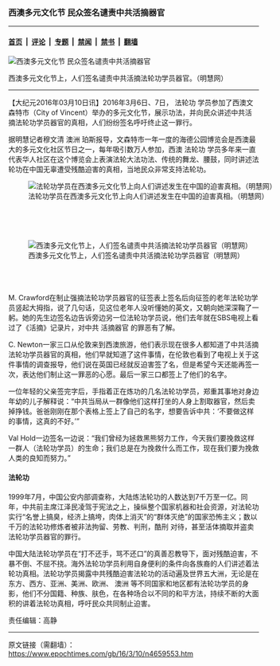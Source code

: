 ### 西澳多元文化节 民众签名谴责中共活摘器官

---

#### [首页](../../../..?n4659553) &nbsp;|&nbsp; [评论](../../../../../epoch-comment?n4659553) &nbsp;|&nbsp; [专题](../../../../../epoch-special?n4659553) &nbsp;|&nbsp; [禁闻](../../../../../epoch-news?n4659553) &nbsp;|&nbsp; [禁书](../../../../../books?n4659553) &nbsp;|&nbsp; [翻墙](https://github.com/gfw-breaker/nogfw/blob/master/README.md?n4659553)


<div><img alt="西澳多元文化节 民众签名谴责中共活摘器官" class="attachment-djy_600_400 size-djy_600_400 wp-post-image" src="https://i.epochtimes.com/assets/uploads/2016/03/1603101142022382-600x400.jpg"/>
<div class="caption">
 <p>
  西澳多元文化节上，人们签名谴责中共活摘法轮功学员器官。（明慧网）
 </p>
</div></div><hr/><div class="post_content" id="artbody" itemprop="articleBody">
 <!-- article content begin -->
 <p>
  【大纪元2016年03月10日讯】2016年3月6日、7日，
  <ok href="https://www.epochtimes.com/gb/tag/%E6%B3%95%E8%BD%AE%E5%8A%9F.html">
   法轮功
  </ok>
  学员参加了西澳文森特市（City of Vincent）举办的多元文化节，展示功法，并向民众讲述中共活摘法轮功学员器官的真相，人们纷纷签名呼吁终止这一罪行。
 </p>
 <p>
  据明慧记者穆文清
  <ok href="https://www.epochtimes.com/gb/tag/%E6%BE%B3%E6%B4%B2.html">
   澳洲
  </ok>
  珀斯报导，文森特市一年一度的海德公园博览会是西澳最大的多元文化社区节日之一，每年吸引数万人参加，西澳
  <ok href="https://www.epochtimes.com/gb/tag/%E6%B3%95%E8%BD%AE%E5%8A%9F.html">
   法轮功
  </ok>
  学员多年来一直代表华人社区在这个博览会上表演法轮大法功法、传统的舞龙、腰鼓，同时讲述法轮功在中国无辜遭受残酷迫害的真相，当地民众非常支持法轮功。
  <br/>
  <figure aria-describedby="caption-attachment-7407219" class="wp-caption aligncenter" id="attachment_7407219" style="width: 600px">
   <ok href=" https://i.epochtimes.com/assets/uploads/2016/03/1603101141522382-600x516.jpg" rel="noreferrer noopener" target="_blank">
    <img alt="法轮功学员在西澳多元文化节上向人们讲述发生在中国的迫害真相。（明慧网）" class="size-large wp-image-7407219" src="https://i.epochtimes.com/assets/uploads/2016/03/1603101141522382-600x516.jpg" title="法轮功学员在西澳多元文化节上向人们讲述发生在中国的迫害真相。（明慧网）"/>
   </ok>
   <br/><figcaption class="wp-caption-text" id="caption-attachment-7407219">
    法轮功学员在西澳多元文化节上向人们讲述发生在中国的迫害真相。（明慧网）
   </figcaption><br/>
  </figure><br/>
  <br/>
  <figure aria-describedby="caption-attachment-7407192" class="wp-caption aligncenter" id="attachment_7407192" style="width: 500px">
   <ok href=" https://i.epochtimes.com/assets/uploads/2016/03/1603101004571813.jpg" rel="noreferrer noopener" target="_blank">
    <img alt="西澳多元文化节上，人们签名谴责中共活摘法轮功学员器官（明慧网）" class="size-large wp-image-7407192" src="https://i.epochtimes.com/assets/uploads/2016/03/1603101004571813.jpg" title="西澳多元文化节上，人们签名谴责中共活摘法轮功学员器官（明慧网）"/>
   </ok>
   <br/><figcaption class="wp-caption-text" id="caption-attachment-7407192">
    西澳多元文化节上，人们签名谴责中共活摘法轮功学员器官（明慧网）
   </figcaption><br/>
  </figure><br/>
  <br/>
  M. Crawford在制止强摘法轮功学员器官的征签表上签名后向征签的老年法轮功学员竖起大拇指，说了几句话，见这位老年人没听懂她的英文，又朝向她深深鞠了一躬。她的先生边签名边告诉旁边另一位法轮功学员说，他们去年就在SBS电视上看过了《活摘》记录片，对中共
  <ok href="https://www.epochtimes.com/gb/tag/%E6%B4%BB%E6%91%98%E5%99%A8%E5%AE%98.html">
   活摘器官
  </ok>
  的罪恶有了解。
 </p>
 <p>
  C. Newton一家三口从伦敦来到西澳旅游，他们表示现在很多人都知道了中共活摘法轮功学员器官的真相，他们早就知道了这件事情，在伦敦也看到了电视上关于这件事情的调查报导，他们说在英国已经就反迫害签了名，但是希望今天还能再签一次，表达他们制止这一罪恶的心愿。最后一家三口都签上了他们的名字。
 </p>
 <p>
  一位年轻的父亲签完字后，手指着正在炼功的几名法轮功学员，郑重其事地对身边年幼的儿子解释说：“中共当局从一群像他们这样打坐的人身上割取器官，然后卖掉挣钱。爸爸刚刚在那个表格上签上了自己的名字，想要告诉中共：‘不要做这样的事情，这真的不好。’”
 </p>
 <p>
  Val Hold一边签名一边说：“我们曾经为拯救黑熊努力工作，今天我们要挽救这样一群人（法轮功学员）的生命；我们总是在为挽救什么而工作，现在我们要为挽救人类的良知而努力。”
 </p>
 <p>
  <h4>
   法轮功
  </h4>
  <p>
   1999年7月，中国公安内部调查称，大陆炼法轮功的人数达到7千万至一亿。同年，中共前主席江泽民凌驾于宪法之上，操纵整个国家机器和社会资源，对法轮功实行“名誉上搞臭，经济上搞垮，肉体上消灭”的“群体灭绝”的国家恐怖主义；数以千万的法轮功修炼者被非法拘留、劳教、判刑，酷刑 对待，甚至活体摘取并盗卖法轮功学员器官的罪行。
  </p>
  <p>
   中国大陆法轮功学员在“打不还手，骂不还口”的真善忍教导下，面对残酷迫害，不暴不倒、不屈不挠。海外法轮功学员利用自身便利的条件向各族裔的人们讲述着法轮功真相。法轮功学员揭露中共残酷迫害法轮功的活动遍及世界五大洲，无论是在东方、西方、亚洲、美洲、欧洲、
   <ok href="https://www.epochtimes.com/gb/tag/%E6%BE%B3%E6%B4%B2.html">
    澳洲
   </ok>
   等不同国家和地区都有法轮功学员的身影，他们不分国籍、种族、肤色，在各种场合以不同的和平方法，持续不断的大面积的讲着法轮功真相，呼吁民众共同制止迫害。
  </p>
  <p>
   责任编辑：高静
  </p>
  <!-- article content end -->
  <div id="below_article_ad">
  </div>
 </p>
</div>


---

原文链接（需翻墙）：https://www.epochtimes.com/gb/16/3/10/n4659553.htm